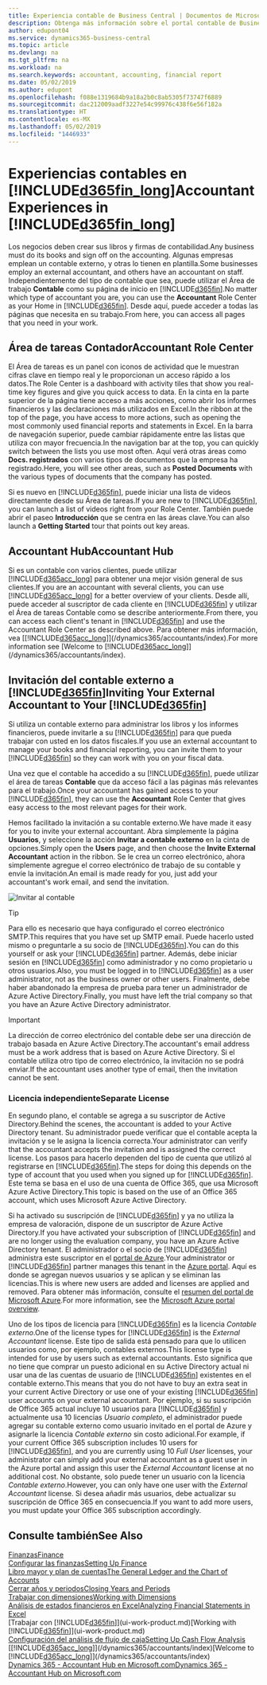 ```yaml
---
title: Experiencia contable de Business Central | Documentos de Microsoft
description: Obtenga más información sobre el portal contable de Business Central y el Área de tareas contable que admite a los contadores internos y externos en la empresa cliente.
author: edupont04
ms.service: dynamics365-business-central
ms.topic: article
ms.devlang: na
ms.tgt_pltfrm: na
ms.workload: na
ms.search.keywords: accountant, accounting, financial report
ms.date: 05/02/2019
ms.author: edupont
ms.openlocfilehash: f088e1319684b9a18a2b0c8ab5305f73747f6889
ms.sourcegitcommit: dac212009aadf3227e54c99976c438f6e56f182a
ms.translationtype: HT
ms.contentlocale: es-MX
ms.lasthandoff: 05/02/2019
ms.locfileid: "1446933"
---
```

# <a name="accountant-experiences-in-included365finlongincludesd365finlongmdmd"></a><span data-ttu-id="28cb6-103">Experiencias contables en [!INCLUDE[d365fin_long](includes/d365fin_long_md.md)]</span><span class="sxs-lookup"><span data-stu-id="28cb6-103">Accountant Experiences in [!INCLUDE[d365fin_long](includes/d365fin_long_md.md)]</span></span>
<span data-ttu-id="28cb6-104">Los negocios deben crear sus libros y firmas de contabilidad.</span><span class="sxs-lookup"><span data-stu-id="28cb6-104">Any business must do its books and sign off on the accounting.</span></span> <span data-ttu-id="28cb6-105">Algunas empresas emplean un contable externo, y otras lo tienen en plantilla.</span><span class="sxs-lookup"><span data-stu-id="28cb6-105">Some businesses employ an external accountant, and others have an accountant on staff.</span></span> <span data-ttu-id="28cb6-106">Independientemente del tipo de contable que sea, puede utilizar el Área de trabajo **Contable** como su página de inicio en [!INCLUDE[d365fin](includes/d365fin_md.md)].</span><span class="sxs-lookup"><span data-stu-id="28cb6-106">No matter which type of accountant you are, you can use the **Accountant** Role Center as your Home in [!INCLUDE[d365fin](includes/d365fin_md.md)].</span></span> <span data-ttu-id="28cb6-107">Desde aquí, puede acceder a todas las páginas que necesita en su trabajo.</span><span class="sxs-lookup"><span data-stu-id="28cb6-107">From here, you can access all pages that you need in your work.</span></span>  

## <a name="accountant-role-center"></a><span data-ttu-id="28cb6-108">Área de tareas Contador</span><span class="sxs-lookup"><span data-stu-id="28cb6-108">Accountant Role Center</span></span>
<span data-ttu-id="28cb6-109">El Área de tareas es un panel con iconos de actividad que le muestran cifras clave en tiempo real y le proporcionan un acceso rápido a los datos.</span><span class="sxs-lookup"><span data-stu-id="28cb6-109">The Role Center is a dashboard with activity tiles that show you real-time key figures and give you quick access to data.</span></span> <span data-ttu-id="28cb6-110">En la cinta en la parte superior de la página tiene acceso a más acciones, como abrir los informes financieros y las declaraciones más utilizados en Excel.</span><span class="sxs-lookup"><span data-stu-id="28cb6-110">In the ribbon at the top of the page, you have access to more actions, such as opening the most commonly used financial reports and statements in Excel.</span></span> <span data-ttu-id="28cb6-111">En la barra de navegación superior, puede cambiar rápidamente entre las listas que utiliza con mayor frecuencia.</span><span class="sxs-lookup"><span data-stu-id="28cb6-111">In the navigation bar at the top, you can quickly switch between the lists you use most often.</span></span> <span data-ttu-id="28cb6-112">Aquí verá otras áreas como **Docs. registrados** con varios tipos de documentos que la empresa ha registrado.</span><span class="sxs-lookup"><span data-stu-id="28cb6-112">Here, you will see other areas, such as **Posted Documents** with the various types of documents that the company has posted.</span></span>  

<span data-ttu-id="28cb6-113">Si es nuevo en [!INCLUDE[d365fin](includes/d365fin_md.md)], puede iniciar una lista de videos directamente desde su Área de tareas.</span><span class="sxs-lookup"><span data-stu-id="28cb6-113">If you are new to [!INCLUDE[d365fin](includes/d365fin_md.md)], you can launch a list of videos right from your Role Center.</span></span> <span data-ttu-id="28cb6-114">También puede abrir el paseo **Introducción** que se centra en las áreas clave.</span><span class="sxs-lookup"><span data-stu-id="28cb6-114">You can also launch a **Getting Started** tour that points out key areas.</span></span>  

## <a name="accountant-hub"></a><span data-ttu-id="28cb6-115">Accountant Hub</span><span class="sxs-lookup"><span data-stu-id="28cb6-115">Accountant Hub</span></span>
<span data-ttu-id="28cb6-116">Si es un contable con varios clientes, puede utilizar [!INCLUDE[d365acc_long](includes/d365acc_long_md.md)] para obtener una mejor visión general de sus clientes.</span><span class="sxs-lookup"><span data-stu-id="28cb6-116">If you are an accountant with several clients, you can use [!INCLUDE[d365acc_long](includes/d365acc_long_md.md)] for a better overview of your clients.</span></span> <span data-ttu-id="28cb6-117">Desde allí, puede acceder al suscriptor de cada cliente en [!INCLUDE[d365fin](includes/d365fin_md.md)] y utilizar el Área de tareas Contable como se describe anteriormente.</span><span class="sxs-lookup"><span data-stu-id="28cb6-117">From there, you can access each client's tenant in [!INCLUDE[d365fin](includes/d365fin_md.md)] and use the Accountant Role Center as described above.</span></span> <span data-ttu-id="28cb6-118">Para obtener más información, vea [[!INCLUDE[d365acc_long](includes/d365acc_long_md.md)]](/dynamics365/accountants/index).</span><span class="sxs-lookup"><span data-stu-id="28cb6-118">For more information see [Welcome to [!INCLUDE[d365acc_long](includes/d365acc_long_md.md)]](/dynamics365/accountants/index).</span></span>

## <a name="inviting-your-external-accountant-to-your-included365finincludesd365finmdmd"></a><span data-ttu-id="28cb6-119">Invitación del contable externo a [!INCLUDE[d365fin](includes/d365fin_md.md)]</span><span class="sxs-lookup"><span data-stu-id="28cb6-119">Inviting Your External Accountant to Your [!INCLUDE[d365fin](includes/d365fin_md.md)]</span></span>
<span data-ttu-id="28cb6-120">Si utiliza un contable externo para administrar los libros y los informes financieros, puede invitarle a su [!INCLUDE[d365fin](includes/d365fin_md.md)] para que pueda trabajar con usted en los datos fiscales.</span><span class="sxs-lookup"><span data-stu-id="28cb6-120">If you use an external accountant to manage your books and financial reporting, you can invite them to your [!INCLUDE[d365fin](includes/d365fin_md.md)] so they can work with you on your fiscal data.</span></span>

<span data-ttu-id="28cb6-121">Una vez que el contable ha accedido a su [!INCLUDE[d365fin](includes/d365fin_md.md)], puede utilizar el área de tareas **Contable** que da acceso fácil a las páginas más relevantes para el trabajo.</span><span class="sxs-lookup"><span data-stu-id="28cb6-121">Once your accountant has gained access to your [!INCLUDE[d365fin](includes/d365fin_md.md)], they can use the **Accountant** Role Center that gives easy access to the most relevant pages for their work.</span></span>  

<span data-ttu-id="28cb6-122">Hemos facilitado la invitación a su contable externo.</span><span class="sxs-lookup"><span data-stu-id="28cb6-122">We have made it easy for you to invite your external accountant.</span></span> <span data-ttu-id="28cb6-123">Abra simplemente la página **Usuarios**, y seleccione la acción **Invitar a contable externo** en la cinta de opciones.</span><span class="sxs-lookup"><span data-stu-id="28cb6-123">Simply open the **Users** page, and then choose the **Invite External Accountant** action in the ribbon.</span></span> <span data-ttu-id="28cb6-124">Se le crea un correo electrónico, ahora simplemente agregue el correo electrónico de trabajo de su contable y envíe la invitación.</span><span class="sxs-lookup"><span data-stu-id="28cb6-124">An email is made ready for you, just add your accountant's work email, and send the invitation.</span></span>  

![Invitar al contable](./media/finance-invite-accountant/invite-accountant.png)

> [!TIP]  
>  <span data-ttu-id="28cb6-126">Para ello es necesario que haya configurado el correo electrónico SMTP.</span><span class="sxs-lookup"><span data-stu-id="28cb6-126">This requires that you have set up SMTP email.</span></span> <span data-ttu-id="28cb6-127">Puede hacerlo usted mismo o preguntarle a su socio de [!INCLUDE[d365fin](includes/d365fin_md.md)].</span><span class="sxs-lookup"><span data-stu-id="28cb6-127">You can do this yourself or ask your [!INCLUDE[d365fin](includes/d365fin_md.md)] partner.</span></span> <span data-ttu-id="28cb6-128">Además, debe iniciar sesión en [!INCLUDE[d365fin](includes/d365fin_md.md)] como administrador y no como propietario u otros usuarios.</span><span class="sxs-lookup"><span data-stu-id="28cb6-128">Also, you must be logged in to [!INCLUDE[d365fin](includes/d365fin_md.md)] as a user administrator, not as the business owner or other users.</span></span> <span data-ttu-id="28cb6-129">Finalmente, debe haber abandonado la empresa de prueba para tener un administrador de Azure Active Directory.</span><span class="sxs-lookup"><span data-stu-id="28cb6-129">Finally, you must have left the trial company so that you have an Azure Active Directory administrator.</span></span>  

> [!IMPORTANT]  
> <span data-ttu-id="28cb6-130">La dirección de correo electrónico del contable debe ser una dirección de trabajo basada en Azure Active Directory.</span><span class="sxs-lookup"><span data-stu-id="28cb6-130">The accountant's email address must be a work address that is based on Azure Active Directory.</span></span> <span data-ttu-id="28cb6-131">Si el contable utiliza otro tipo de correo electrónico, la invitación no se podrá enviar.</span><span class="sxs-lookup"><span data-stu-id="28cb6-131">If the accountant uses another type of email, then the invitation cannot be sent.</span></span>  

### <a name="separate-license"></a><span data-ttu-id="28cb6-132">Licencia independiente</span><span class="sxs-lookup"><span data-stu-id="28cb6-132">Separate License</span></span>
<span data-ttu-id="28cb6-133">En segundo plano, el contable se agrega a su suscriptor de Active Directory.</span><span class="sxs-lookup"><span data-stu-id="28cb6-133">Behind the scenes, the accountant is added to your Active Directory tenant.</span></span> <span data-ttu-id="28cb6-134">Su administrador puede verificar que el contable acepta la invitación y se le asigna la licencia correcta.</span><span class="sxs-lookup"><span data-stu-id="28cb6-134">Your administrator can verify that the accountant accepts the invitation and is assigned the correct license.</span></span> <span data-ttu-id="28cb6-135">Los pasos para hacerlo dependen del tipo de cuenta que utilizó al registrarse en [!INCLUDE[d365fin](includes/d365fin_md.md)].</span><span class="sxs-lookup"><span data-stu-id="28cb6-135">The steps for doing this depends on the type of account that you used when you signed up for [!INCLUDE[d365fin](includes/d365fin_md.md)].</span></span> <span data-ttu-id="28cb6-136">Este tema se basa en el uso de una cuenta de Office 365, que usa Microsoft Azure Active Directory.</span><span class="sxs-lookup"><span data-stu-id="28cb6-136">This topic is based on the use of an Office 365 account, which uses Microsoft Azure Active Directory.</span></span>  

<span data-ttu-id="28cb6-137">Si ha activado su suscripción de [!INCLUDE[d365fin](includes/d365fin_md.md)] y ya no utiliza la empresa de valoración, dispone de un suscriptor de Azure Active Directory.</span><span class="sxs-lookup"><span data-stu-id="28cb6-137">If you have activated your subscription of [!INCLUDE[d365fin](includes/d365fin_md.md)] and are no longer using the evaluation company, you have an Azure Active Directory tenant.</span></span> <span data-ttu-id="28cb6-138">El administrador o el socio de [!INCLUDE[d365fin](includes/d365fin_md.md)] administra este suscriptor en el [portal de Azure](https://portal.azure.com).</span><span class="sxs-lookup"><span data-stu-id="28cb6-138">Your administrator or [!INCLUDE[d365fin](includes/d365fin_md.md)] partner manages this tenant in the [Azure portal](https://portal.azure.com).</span></span> <span data-ttu-id="28cb6-139">Aquí es donde se agregan nuevos usuarios y se aplican y se eliminan las licencias.</span><span class="sxs-lookup"><span data-stu-id="28cb6-139">This is where new users are added and licenses are applied and removed.</span></span> <span data-ttu-id="28cb6-140">Para obtener más información, consulte el [resumen del portal de Microsoft Azure](https://docs.microsoft.com/en-us/azure/azure-portal-overview).</span><span class="sxs-lookup"><span data-stu-id="28cb6-140">For more information, see the [Microsoft Azure portal overview](https://docs.microsoft.com/en-us/azure/azure-portal-overview).</span></span>  

<span data-ttu-id="28cb6-141">Uno de los tipos de licencia para [!INCLUDE[d365fin](includes/d365fin_md.md)] es la licencia *Contable externo*.</span><span class="sxs-lookup"><span data-stu-id="28cb6-141">One of the license types for [!INCLUDE[d365fin](includes/d365fin_md.md)] is the *External Accountant* license.</span></span> <span data-ttu-id="28cb6-142">Este tipo de salida está pensado para que lo utilicen usuarios como, por ejemplo, contables externos.</span><span class="sxs-lookup"><span data-stu-id="28cb6-142">This license type is intended for use by users such as external accountants.</span></span> <span data-ttu-id="28cb6-143">Esto significa que no tiene que comprar un puesto adicional en su Active Directory actual ni usar una de las cuentas de usuario de [!INCLUDE[d365fin](includes/d365fin_md.md)] existentes en el contable externo.</span><span class="sxs-lookup"><span data-stu-id="28cb6-143">This means that you do not have to buy an extra seat in your current Active Directory or use one of your existing [!INCLUDE[d365fin](includes/d365fin_md.md)] user accounts on your external accountant.</span></span> <span data-ttu-id="28cb6-144">Por ejemplo, si su suscripción de Office 365 actual incluye 10 usuarios para [!INCLUDE[d365fin](includes/d365fin_md.md)] y actualmente usa 10 licencias *Usuario completo*, el administrador puede agregar su contable externo como usuario invitado en el portal de Azure y asignarle la licencia *Contable externo* sin costo adicional.</span><span class="sxs-lookup"><span data-stu-id="28cb6-144">For example, if your current Office 365 subscription includes 10 users for [!INCLUDE[d365fin](includes/d365fin_md.md)], and you are currently using 10 *Full User* licenses, your administrator can simply add your external accountant as a guest user in the Azure portal and assign this user the *External Accountant* license at no additional cost.</span></span> <span data-ttu-id="28cb6-145">No obstante, solo puede tener un usuario con la licencia *Contable externo*.</span><span class="sxs-lookup"><span data-stu-id="28cb6-145">However, you can only have one user with the *External Accountant* license.</span></span> <span data-ttu-id="28cb6-146">Si desea añadir más usuarios, debe actualizar su suscripción de Office 365 en consecuencia.</span><span class="sxs-lookup"><span data-stu-id="28cb6-146">If you want to add more users, you must update your Office 365 subscription accordingly.</span></span>

## <a name="see-also"></a><span data-ttu-id="28cb6-147">Consulte también</span><span class="sxs-lookup"><span data-stu-id="28cb6-147">See Also</span></span>
[<span data-ttu-id="28cb6-148">Finanzas</span><span class="sxs-lookup"><span data-stu-id="28cb6-148">Finance</span></span>](finance.md)  
[<span data-ttu-id="28cb6-149">Configurar las finanzas</span><span class="sxs-lookup"><span data-stu-id="28cb6-149">Setting Up Finance</span></span>](finance-setup-finance.md)  
[<span data-ttu-id="28cb6-150">Libro mayor y plan de cuentas</span><span class="sxs-lookup"><span data-stu-id="28cb6-150">The General Ledger and the Chart of Accounts</span></span>](finance-general-ledger.md)  
[<span data-ttu-id="28cb6-151">Cerrar años y periodos</span><span class="sxs-lookup"><span data-stu-id="28cb6-151">Closing Years and Periods</span></span>](year-close-years-periods.md)  
[<span data-ttu-id="28cb6-152">Trabajar con dimensiones</span><span class="sxs-lookup"><span data-stu-id="28cb6-152">Working with Dimensions</span></span>](finance-dimensions.md)  
[<span data-ttu-id="28cb6-153">Análisis de estados financieros en Excel</span><span class="sxs-lookup"><span data-stu-id="28cb6-153">Analyzing Financial Statements in Excel</span></span>](finance-analyze-excel.md)  
<span data-ttu-id="28cb6-154">[Trabajar con [!INCLUDE[d365fin](includes/d365fin_md.md)]](ui-work-product.md)</span><span class="sxs-lookup"><span data-stu-id="28cb6-154">[Working with [!INCLUDE[d365fin](includes/d365fin_md.md)]](ui-work-product.md)</span></span>  
[<span data-ttu-id="28cb6-155">Configuración del análisis de flujo de caja</span><span class="sxs-lookup"><span data-stu-id="28cb6-155">Setting Up Cash Flow Analysis</span></span>](finance-setup-cash-flow-analyses.md)  
<span data-ttu-id="28cb6-156">[[!INCLUDE[d365acc_long](includes/d365acc_long_md.md)]](/dynamics365/accountants/index)</span><span class="sxs-lookup"><span data-stu-id="28cb6-156">[Welcome to [!INCLUDE[d365acc_long](includes/d365acc_long_md.md)]](/dynamics365/accountants/index)</span></span>  
[<span data-ttu-id="28cb6-157">Dynamics 365 - Accountant Hub en Microsoft.com</span><span class="sxs-lookup"><span data-stu-id="28cb6-157">Dynamics 365 - Accountant Hub on Microsoft.com</span></span>](https://www.microsoft.com/en-us/dynamics365/financial-insights-for-accountants)  
